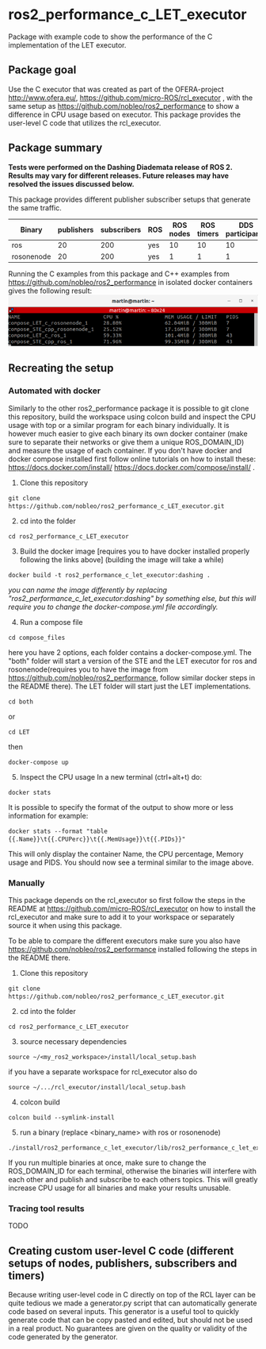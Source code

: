 # ros2_performance_c_LET_executor
Package with example code to show the performance of the C implementation of the LET executor.

## Package goal
Use the C executor that was created as part of the OFERA-project http://www.ofera.eu/, https://github.com/micro-ROS/rcl_executor , with the same setup as https://github.com/nobleo/ros2_performance to show a difference in CPU usage based on executor. This package provides the user-level C code that utilizes the rcl_executor.

## Package summary

**Tests were performed on the Dashing Diademata release of ROS 2. Results may vary for different releases. Future releases may have resolved the issues discussed below.**

This package provides different publisher subscriber setups that generate the same traffic.

| Binary  | publishers | subscribers | ROS | ROS nodes | ROS timers | DDS participants |
| ------------- | ------------- |------------- |------------- |------------- |------------- |------------- |
| ros | 20  | 200 | yes | 10 | 10 | 10 |
| rosonenode | 20 | 200 | yes | 1 | 1 | 1 |

Running the C examples from this package and C++ examples from https://github.com/nobleo/ros2_performance in isolated docker containers gives the following result: 
![Alt text](/images/LET_docker_stats.png?raw=true "Docker comparison of binaries")
  
## Recreating the setup
### Automated with docker
Similarly to the other ros2_performance package it is possible to git clone this repository, build the workspace using colcon build and inspect the CPU usage with top or a similar program for each binary individually. It is however much easier to give each binary its own docker container (make sure to separate their networks or give them a unique ROS_DOMAIN_ID) and measure the usage of each container.
If you don't have docker and docker compose installed first follow online tutorials on how to install these: https://docs.docker.com/install/ https://docs.docker.com/compose/install/ .

1. Clone this repository
```
git clone https://github.com/nobleo/ros2_performance_c_LET_executor.git
```
2. cd into the folder 
```
cd ros2_performance_c_LET_executor
```
3. Build the docker image [requires you to have docker installed properly following the links above] (building the image will take a while)
```
docker build -t ros2_performance_c_let_executor:dashing .
```
*you can name the image differently by replacing "ros2_performance_c_let_executor:dashing" by something else, but this will require you to change the docker-compose.yml file accordingly.*

4. Run a compose file
```
cd compose_files
```
here you have 2 options, each folder contains a docker-compose.yml. The "both" folder will start a version of the STE and the LET executor for ros and rosonenode(requires you to have the image from https://github.com/nobleo/ros2_performance, follow similar docker steps in the README there). The LET folder will start just the LET implementations.
```
cd both
```
or
```
cd LET
```
then 
```
docker-compose up
```
5. Inspect the CPU usage
In a new terminal (ctrl+alt+t) do:
```
docker stats
```
It is possible to specify the format of the output to show more or less information for example:
```
docker stats --format "table {{.Name}}\t{{.CPUPerc}}\t{{.MemUsage}}\t{{.PIDs}}"
```
This will only display the container Name, the CPU percentage, Memory usage and PIDS.
You should now see a terminal similar to the image above. 

### Manually

This package depends on the rcl_executor so first follow the steps in the README at https://github.com/micro-ROS/rcl_executor on how to install the rcl_executor and make sure to add it to your workspace or separately source it when using this package.

To be able to compare the different executors make sure you also have https://github.com/nobleo/ros2_performance installed following the steps in the README there.
1. Clone this repository
```
git clone https://github.com/nobleo/ros2_performance_c_LET_executor.git
```
2. cd into the folder 
```
cd ros2_performance_c_LET_executor
```
3. source necessary dependencies
```
source ~/<my_ros2_workspace>/install/local_setup.bash
```
if you have a separate workspace for rcl_executor also do
```
source ~/.../rcl_executor/install/local_setup.bash
```
4. colcon build
```
colcon build --symlink-install
```
5. run a binary (replace <binary_name> with ros or rosonenode)
```
./install/ros2_performance_c_let_executor/lib/ros2_performance_c_let_executor/<binary_name>
```
If you run multiple binaries at once, make sure to change the ROS_DOMAIN_ID for each terminal, otherwise the binaries will interfere with each other and publish and subscribe to each others topics. This will greatly increase CPU usage for all binaries and make your results unusable.
### Tracing tool results

TODO

## Creating custom user-level C code (different setups of nodes, publishers, subscribers and timers)
Because writing user-level code in C directly on top of the RCL layer can be quite tedious we made a generator.py script that can automatically generate code based on several inputs. This generator is a useful tool to quickly generate code that can be copy pasted and edited, but should not be used in a real product. No guarantees are given on the quality or validity of the code generated by the generator.

